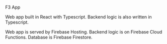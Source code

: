 F3 App

Web app built in React with Typescript.
Backend logic is also written in Typescript.

Web app is served by Firebase Hosting.
Backend logic is on Firebase Cloud Functions.
Database is Firebase Firestore.